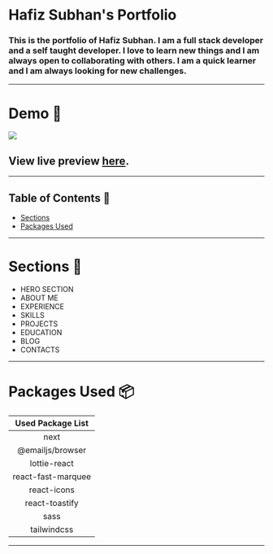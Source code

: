 # Hafiz Subhan's Portfolio

### This is the portfolio of Hafiz Subhan. I am a full stack developer and a self taught developer. I love to learn new things and I am always open to collaborating with others. I am a quick learner and I am always looking for new challenges.

---

# Demo :movie_camera:

![](./public/image/screen.png)

## View live preview [here](https://hafiz-subhan.vercel.app/).

---

## Table of Contents :scroll:

- [Sections](#sections-bookmark)
- [Packages Used](#packages-used-package)

---

# Sections :bookmark:

- HERO SECTION
- ABOUT ME
- EXPERIENCE
- SKILLS
- PROJECTS
- EDUCATION
- BLOG
- CONTACTS

---

# Packages Used :package:

| Used Package List  |
| :----------------: |
|        next        |
|  @emailjs/browser  |
|    lottie-react    |
| react-fast-marquee |
|    react-icons     |
|   react-toastify   |
|        sass        |
|    tailwindcss     |

---

